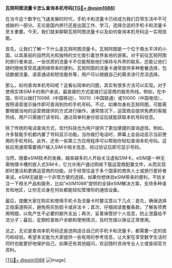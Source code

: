 **瓦努阿图流量卡怎么查询本机号码[[TG💪+ @esim1088](https://t.me/s/esim1088)]**

在当今这个数字化飞速发展的时代，手机卡和流量卡已经成为我们日常生活中不可或缺的一部分。无论是国内旅行还是出国工作、学习，选择合适的手机卡和流量卡至关重要。今天，我们就来聊聊瓦努阿图流量卡以及如何查询本机号码这一实用技能。

首先，让我们了解一下什么是瓦努阿图流量卡。瓦努阿图是一个位于南太平洋的小国，以其美丽的自然风光和独特的文化吸引着世界各地的游客。对于前往瓦努阿图的旅行者来说，一张优质的流量卡不仅能帮助他们保持与外界的联系，还能让他们随时随地享受高速网络带来的便利。瓦努阿图的流量卡通常提供多种套餐选择，包括数据流量、语音通话和短信服务等，用户可以根据自己的需求进行灵活选择。

那么，如何查询本机号码呢？这看似简单的问题，其实有很多方法可以实现。对于使用实体SIM卡的用户来说，最直接的方式是拨打运营商的服务热线。例如，在中国，你可以拨打10086（中国移动）、10010（中国联通）或10000（中国电信），按照语音提示操作即可查询到你的手机号码。不过，如果你身处瓦努阿图，可能需要根据当地的运营商提供的方式进行操作。通常情况下，运营商会提供免费的客服热线，用户只需拨打该号码，通过简单的身份验证后就能获取本机号码信息。

除了传统的电话查询方式，现代科技也为用户提供了更加便捷的查询途径。例如，许多智能手机都内置了号码显示功能。当你拨打电话时，屏幕上会自动显示当前使用的手机号码。此外，还有一些第三方应用程序可以帮助你轻松查询本机号码。这些应用通常需要用户输入SIM卡相关信息，经过验证后即可显示号码。

当然，随着eSIM技术的发展，越来越多的人开始关注虚拟SIM卡。eSIM是一种无需物理卡槽的嵌入式SIM卡，它允许用户通过网络下载运营商配置文件，从而实现即时激活和更换运营商的功能。对于经常往返于多个国家的商务人士或旅行爱好者来说，eSIM无疑是一个非常方便的选择。如果你想体验eSIM带来的便利，不妨关注一下相关产品和服务，比如“eSIM1088”提供的全球eSIM解决方案，支持多种语言和地区，让你无论身在何处都能轻松管理你的通信设备。

最后，提醒大家在购买和使用手机卡及流量卡时要注意以下几点：首先，确保选择正规渠道购买，避免购买到假卡或非法卡；其次，仔细阅读套餐条款，了解各项费用明细，以免产生不必要的额外支出；再次，妥善保管好个人信息，防止泄露给不法分子；最后，定期检查账户余额和使用情况，及时充值以保证正常使用。

总之，无论是查询本机号码还是选购适合自己的手机卡和流量卡，都需要一定的技巧和经验。希望本文能为大家提供一些有用的参考信息，让大家在享受数字生活的同时也能更好地保护自己。如果还有其他疑问，欢迎随时咨询专业人士或查阅官方资料。

[[TG💪+ @esim1088](https://t.me/s/esim1088) ![Image](https://i.postimg.cc/4NQfJmqS/Snipaste-2025-05-13-00-14-12.png)]